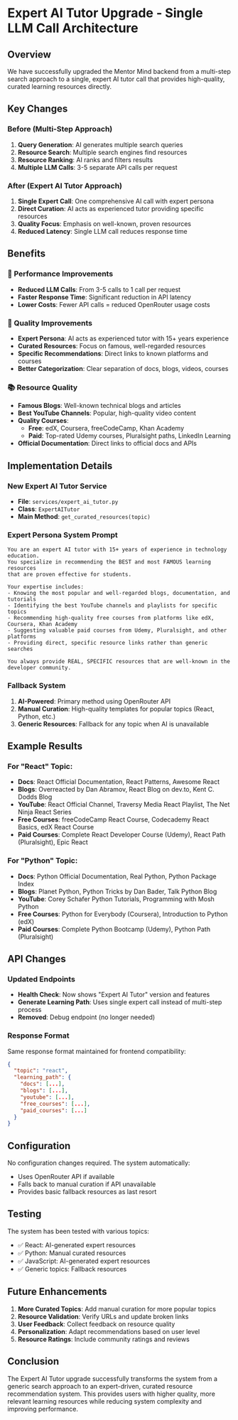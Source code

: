# Expert AI Tutor Upgrade - Single LLM Call Architecture

## Overview

We have successfully upgraded the Mentor Mind backend from a multi-step search approach to a single, expert AI tutor call that provides high-quality, curated learning resources directly.

## Key Changes

### Before (Multi-Step Approach)
1. **Query Generation**: AI generates multiple search queries
2. **Resource Search**: Multiple search engines find resources
3. **Resource Ranking**: AI ranks and filters results
4. **Multiple LLM Calls**: 3-5 separate API calls per request

### After (Expert AI Tutor Approach)
1. **Single Expert Call**: One comprehensive AI call with expert persona
2. **Direct Curation**: AI acts as experienced tutor providing specific resources
3. **Quality Focus**: Emphasis on well-known, proven resources
4. **Reduced Latency**: Single LLM call reduces response time

## Benefits

### 🚀 Performance Improvements
- **Reduced LLM Calls**: From 3-5 calls to 1 call per request
- **Faster Response Time**: Significant reduction in API latency
- **Lower Costs**: Fewer API calls = reduced OpenRouter usage costs

### 🎯 Quality Improvements
- **Expert Persona**: AI acts as experienced tutor with 15+ years experience
- **Curated Resources**: Focus on famous, well-regarded resources
- **Specific Recommendations**: Direct links to known platforms and courses
- **Better Categorization**: Clear separation of docs, blogs, videos, courses

### 📚 Resource Quality
- **Famous Blogs**: Well-known technical blogs and articles
- **Best YouTube Channels**: Popular, high-quality video content
- **Quality Courses**: 
  - **Free**: edX, Coursera, freeCodeCamp, Khan Academy
  - **Paid**: Top-rated Udemy courses, Pluralsight paths, LinkedIn Learning
- **Official Documentation**: Direct links to official docs and APIs

## Implementation Details

### New Expert AI Tutor Service
- **File**: `services/expert_ai_tutor.py`
- **Class**: `ExpertAITutor`
- **Main Method**: `get_curated_resources(topic)`

### Expert Persona System Prompt
```
You are an expert AI tutor with 15+ years of experience in technology education. 
You specialize in recommending the BEST and most FAMOUS learning resources 
that are proven effective for students.

Your expertise includes:
- Knowing the most popular and well-regarded blogs, documentation, and tutorials
- Identifying the best YouTube channels and playlists for specific topics
- Recommending high-quality free courses from platforms like edX, Coursera, Khan Academy
- Suggesting valuable paid courses from Udemy, Pluralsight, and other platforms
- Providing direct, specific resource links rather than generic searches

You always provide REAL, SPECIFIC resources that are well-known in the developer community.
```

### Fallback System
1. **AI-Powered**: Primary method using OpenRouter API
2. **Manual Curation**: High-quality templates for popular topics (React, Python, etc.)
3. **Generic Resources**: Fallback for any topic when AI is unavailable

## Example Results

### For "React" Topic:
- **Docs**: React Official Documentation, React Patterns, Awesome React
- **Blogs**: Overreacted by Dan Abramov, React Blog on dev.to, Kent C. Dodds Blog
- **YouTube**: React Official Channel, Traversy Media React Playlist, The Net Ninja React Series
- **Free Courses**: freeCodeCamp React Course, Codecademy React Basics, edX React Course
- **Paid Courses**: Complete React Developer Course (Udemy), React Path (Pluralsight), Epic React

### For "Python" Topic:
- **Docs**: Python Official Documentation, Real Python, Python Package Index
- **Blogs**: Planet Python, Python Tricks by Dan Bader, Talk Python Blog
- **YouTube**: Corey Schafer Python Tutorials, Programming with Mosh Python
- **Free Courses**: Python for Everybody (Coursera), Introduction to Python (edX)
- **Paid Courses**: Complete Python Bootcamp (Udemy), Python Path (Pluralsight)

## API Changes

### Updated Endpoints
- **Health Check**: Now shows "Expert AI Tutor" version and features
- **Generate Learning Path**: Uses single expert call instead of multi-step process
- **Removed**: Debug endpoint (no longer needed)

### Response Format
Same response format maintained for frontend compatibility:
```json
{
  "topic": "react",
  "learning_path": {
    "docs": [...],
    "blogs": [...],
    "youtube": [...],
    "free_courses": [...],
    "paid_courses": [...]
  }
}
```

## Configuration

No configuration changes required. The system automatically:
- Uses OpenRouter API if available
- Falls back to manual curation if API unavailable
- Provides basic fallback resources as last resort

## Testing

The system has been tested with various topics:
- ✅ React: AI-generated expert resources
- ✅ Python: Manual curated resources
- ✅ JavaScript: AI-generated expert resources
- ✅ Generic topics: Fallback resources

## Future Enhancements

1. **More Curated Topics**: Add manual curation for more popular topics
2. **Resource Validation**: Verify URLs and update broken links
3. **User Feedback**: Collect feedback on resource quality
4. **Personalization**: Adapt recommendations based on user level
5. **Resource Ratings**: Include community ratings and reviews

## Conclusion

The Expert AI Tutor upgrade successfully transforms the system from a generic search approach to an expert-driven, curated resource recommendation system. This provides users with higher quality, more relevant learning resources while reducing system complexity and improving performance. 